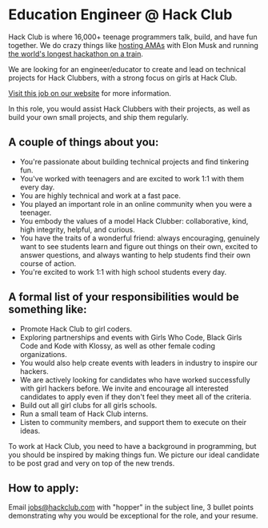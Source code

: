 # Education Engineer @ Hack Club

Hack Club is where 16,000+ teenage programmers talk, build, and have fun together. We do crazy things like [hosting AMAs](https://hackclub.com/amas/) with Elon Musk and running [the world's longest hackathon on a train](https://www.youtube.com/watch?v=2BID8_pGuqA).

We are looking for an engineer/educator to create and lead on technical projects for Hack Clubbers, with a strong focus on girls at Hack Club.
 
[Visit this job on our website](https://hackclub.com/jobs/education-engineer/) for more information.

In this role, you would assist Hack Clubbers with their projects, as well as build your own small projects, and ship them regularly.  

## A couple of things about you:
-   You're passionate about building technical projects and find tinkering fun.
-   You've worked with teenagers and are excited to work 1:1 with them every day.
-   You are highly technical and work at a fast pace.
-   You played an important role in an online community when you were a teenager. 
-   You embody the values of a model Hack Clubber: collaborative, kind, high integrity, helpful, and curious.
-   You have the traits of a wonderful friend: always encouraging, genuinely want to see students learn and figure out things on their own, excited to answer questions, and always wanting to help students find their own course of action.
-   You're excited to work 1:1 with high school students every day.

## A formal list of your responsibilities would be something like:
-   Promote Hack Club to girl coders.
-   Exploring partnerships and events with Girls Who Code, Black Girls Code and Kode with Klossy, as well as other female coding organizations. 
-   You would also help create events with leaders in industry to inspire our hackers. 
-   We are actively looking for candidates who have worked successfully with girl hackers before. We invite and encourage all interested candidates to apply even if they don't feel they meet all of the criteria. 
-   Build out all girl clubs for all girls schools.
-   Run a small team of Hack Club interns.
-   Listen to community members, and support them to execute on their ideas.

To work at Hack Club, you need to have a background in programming, but you should be inspired by making things fun. We picture our ideal candidate to be post grad and very on top of the new trends.

## How to apply: 
Email jobs@hackclub.com with "hopper" in the subject line, 3 bullet points demonstrating why you would be exceptional for the role, and your resume.
